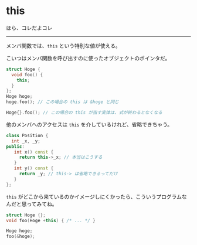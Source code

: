 # this

ほら、コレだよコレ

---

メンバ関数では、`this` という特別な値が使える。

こいつはメンバ関数を呼び出すのに使ったオブジェクトのポインタだ。

```cpp
struct Hoge {
  void foo() {
    this;
  }
};
Hoge hoge;
hoge.foo(); // この場合の this は &hoge と同じ

Hoge{}.foo(); // この場合の this が指す実体は、式が終わるとなくなる
```

他のメンバへのアクセスは `this` を介しているけれど、省略できちゃう。

```cpp
class Position {
  int _x, _y;
public:
   int x() const {
     return this->_x; // 本当はこうする
   }
   int y() const {
     return _y; // this-> は省略できるってだけ
   }
};
```

`this` がどこから来ているのかイメージしにくかったら、こういうプログラムなんだと思ってみてね。

```cpp
struct Hoge {};
void foo(Hoge +this) { /* ... */ }

Hoge hoge;
foo(&hoge);
```
